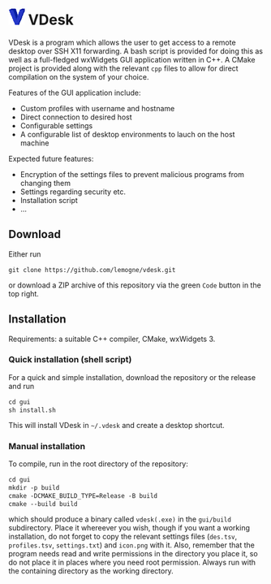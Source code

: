 # ![](gui/icon.png) VDesk

VDesk is a program which allows the user to get access to a remote desktop over SSH X11 forwarding. 
A bash script is provided for doing this as well as a full-fledged wxWidgets GUI application written in C++. 
A CMake project is provided along with the relevant `cpp` files to allow for direct compilation on the system of your choice.

Features of the GUI application include:
- Custom profiles with username and hostname
- Direct connection to desired host
- Configurable settings
- A configurable list of desktop environments to lauch on the host machine

Expected future features:
- Encryption of the settings files to prevent malicious programs from changing them
- Settings regarding security etc.
- Installation script
- ...
## Download
Either run
```
git clone https://github.com/lemogne/vdesk.git
```
or download a ZIP archive of this repository via the green `Code` button in the top right.

## Installation
Requirements: a suitable C++ compiler, CMake, wxWidgets 3.

### Quick installation (shell script)
For a quick and simple installation, download the repository or the release and run
```
cd gui
sh install.sh
```
This will install VDesk in `~/.vdesk` and create a desktop shortcut.

### Manual installation
To compile, run in the root directory of the repository:
```
cd gui
mkdir -p build
cmake -DCMAKE_BUILD_TYPE=Release -B build
cmake --build build
```
which should produce a binary called `vdesk(.exe)` in the `gui/build` subdirectory. 
Place it whereever you wish, though if you want a working installation, do not forget to copy the relevant settings files (`des.tsv`, `profiles.tsv`, `settings.txt`) and `icon.png` with it.
Also, remember that the program needs read and write permissions in the directory you place it, so do not place it in places where you need root permission.
Always run with the containing directory as the working directory.
